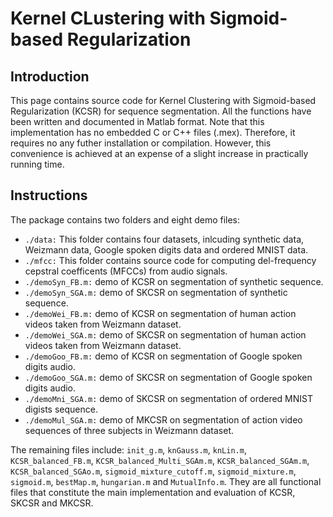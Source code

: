 # Kernel CLustering with Sigmoid-based Regularization

## Introduction

This page contains source code for Kernel Clustering with Sigmoid-based Regularization (KCSR) for sequence segmentation. 
All the functions have been written and documented in Matlab format. Note that this implementation has no embedded C or C++ files (.mex). 
Therefore, it requires no any futher installation or compilation. However, this convenience is achieved at an expense of a slight increase in practically running time.

## Instructions

The package contains two folders and eight demo files:

   - `./data:` This folder contains four datasets, inlcuding synthetic data, Weizmann data, Google spoken digits data and ordered MNIST data.
   - `./mfcc:` This folder contains source code for computing del-frequency cepstral coefficents (MFCCs) from audio signals.
   - `./demoSyn_FB.m:` demo of KCSR on segmentation of synthetic sequence.
   - `./demoSyn_SGA.m:` demo of SKCSR on segmentation of synthetic sequence.
   - `./demoWei_FB.m:`  demo of KCSR on segmentation of human action videos taken from Weizmann dataset.
   - `./demoWei_SGA.m:` demo of SKCSR on segmentation of human action videos taken from Weizmann dataset.
   - `./demoGoo_FB.m:`  demo of KCSR on segmentation of Google spoken digits audio.
   - `./demoGoo_SGA.m:` demo of SKCSR on segmentation of Google spoken digits audio.
   - `./demoMni_SGA.m:` demo of SKCSR on segmentation of ordered MNIST digists sequence.
   - `./demoMul_SGA.m:` demo of MKCSR on segmentation of action video sequences of three subjects in Weizmann dataset.

The remaining files include: `init_g.m`, `knGauss.m`, `knLin.m`, `KCSR_balanced_FB.m`, `KCSR_balanced_Multi_SGAm.m`, `KCSR_balanced_SGAm.m`, `KCSR_balanced_SGAo.m`, `sigmoid_mixture_cutoff.m`, `sigmoid_mixture.m`, `sigmoid.m`, `bestMap.m`, `hungarian.m` and `MutualInfo.m`. They are all functional files that constitute the main implementation and evaluation of KCSR, SKCSR and MKCSR.
